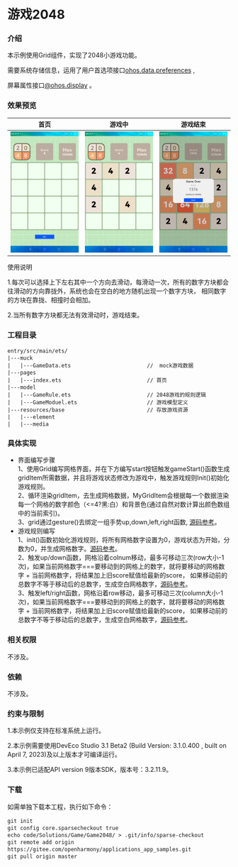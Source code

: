 # 游戏2048

### 介绍

本示例使用Grid组件，实现了2048小游戏功能。

需要系统存储信息，运用了用户首选项接口[ohos.data.preferences](https://gitee.com/openharmony/docs/blob/master/zh-cn/application-dev/reference/apis-arkdata/js-apis-data-preferences.md) ,

屏幕属性接口[@ohos.display](https://gitee.com/openharmony/docs/blob/master/zh-cn/application-dev/reference/apis-arkui/js-apis-display.md#displaygetdefaultdisplaydeprecated) 。


### 效果预览

|首页|游戏中|游戏结束|
|-------|-------|-------|
|![](screenshots/device/game_init.png)|![](screenshots/device/game_running.png)|![](screenshots/device/game_over.png)|

使用说明

1.每次可以选择上下左右其中一个方向去滑动，每滑动一次，所有的数字方块都会往滑动的方向靠拢外，系统也会在空白的地方随机出现一个数字方块， 相同数字的方块在靠拢、相撞时会相加。

2.当所有数字方块都无法有效滑动时，游戏结束。

### 工程目录
```
entry/src/main/ets/
|---muck
|   |---GameData.ets                        //  mock游戏数据
|---pages
|   |---index.ets                           // 首页
|---model                                  
|   |---GameRule.ets                        // 2048游戏的规则逻辑
|   |---GameModuel.ets                      // 游戏模型定义
|---resources/base                          // 存放游戏资源
|   |---element                             
|   |---media                               
```

### 具体实现
* 界面编写步骤  
  1、使用Grid编写网格界面，并在下方编写start按钮触发gameStart()函数生成gridItem所需数据，并且将游戏状态修改为游戏中，触发游戏规则Init()初始化游戏规则。  
  2、循环渲染gridItem，去生成网格数据，MyGridItem会根据每一个数据渲染每一个网格的数字颜色（<=4?黑:白）和背景色(通过自然对数计算出颜色数组中的当前索引)。  
  3、grid通过gesture()去绑定一组手势up,down,left,right函数, [源码参考](entry/src/main/ets/pages/Index.ets )。  
* 游戏规则编写  
  1、init()函数初始化游戏规则，将所有网格数字设置为0，游戏状态为开始，分数为0，并生成网格数字。[源码参考](entry/src/main/ets/model/GameRule.ets )。  
  2、触发up/down函数，网格沿着colnum移动，最多可移动三次(row大小-1次)，如果当前网格数字===要移动到的网格上的数字，就将要移动的网格数字 + 当前网格数字，将结果加上旧score赋值给最新的score，
  如果移动前的总数字不等于移动后的总数字，生成空白网格数字，[源码参考](entry/src/main/ets/model/GameRule.ets )。  
  3、触发left/right函数，网格沿着row移动，最多可移动三次(column大小-1次)，如果当前网格数字===要移动到的网格上的数字，就将要移动的网格数字 + 当前网格数字，将结果加上旧score赋值给最新的score，
  如果移动前的总数字不等于移动后的总数字，生成空白网格数字，[源码参考](entry/src/main/ets/model/GameRule.ets )。

### 相关权限

不涉及。

### 依赖

不涉及。

### 约束与限制

1.本示例仅支持在标准系统上运行。

2.本示例需要使用DevEco Studio 3.1 Beta2 (Build Version: 3.1.0.400 , built on April 7, 2023)及以上版本才可编译运行。

3.本示例已适配API version 9版本SDK，版本号：3.2.11.9。

### 下载

如需单独下载本工程，执行如下命令：

````
git init
git config core.sparsecheckout true
echo code/Solutions/Game/Game2048/ > .git/info/sparse-checkout
git remote add origin https://gitee.com/openharmony/applications_app_samples.git
git pull origin master
````